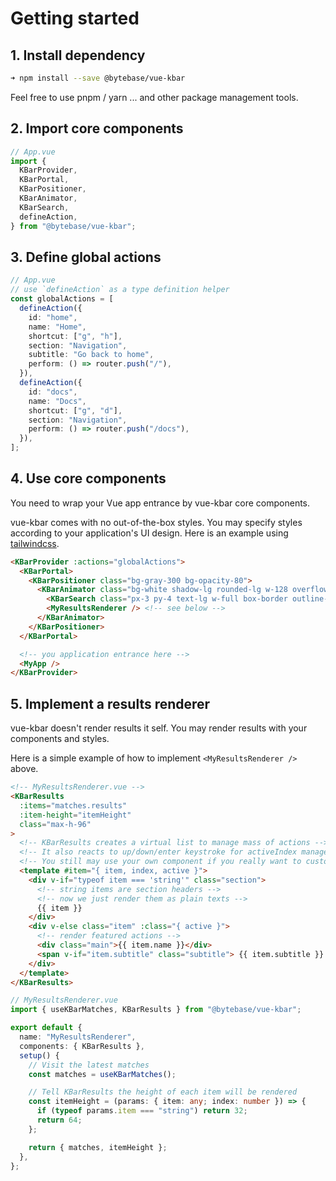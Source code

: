 # Getting started

## 1. Install dependency

```bash
➜ npm install --save @bytebase/vue-kbar
```

Feel free to use pnpm / yarn ... and other package management tools.

## 2. Import core components

```typescript
// App.vue
import {
  KBarProvider,
  KBarPortal,
  KBarPositioner,
  KBarAnimator,
  KBarSearch,
  defineAction,
} from "@bytebase/vue-kbar";
```

## 3. Define global actions

```typescript
// App.vue
// use `defineAction` as a type definition helper
const globalActions = [
  defineAction({
    id: "home",
    name: "Home",
    shortcut: ["g", "h"],
    section: "Navigation",
    subtitle: "Go back to home",
    perform: () => router.push("/"),
  }),
  defineAction({
    id: "docs",
    name: "Docs",
    shortcut: ["g", "d"],
    section: "Navigation",
    perform: () => router.push("/docs"),
  }),
];
```

## 4. Use core components

You need to wrap your Vue app entrance by vue-kbar core components.

vue-kbar comes with no out-of-the-box styles. You may specify styles according to your application's UI design. Here is an example using [tailwindcss](https://tailwindcss.com/).

```html
<KBarProvider :actions="globalActions">
  <KBarPortal>
    <KBarPositioner class="bg-gray-300 bg-opacity-80">
      <KBarAnimator class="bg-white shadow-lg rounded-lg w-128 overflow-hidden divide-y">
        <KBarSearch class="px-3 py-4 text-lg w-full box-border outline-none border-none" />
        <MyResultsRenderer /> <!-- see below -->
      </KBarAnimator>
    </KBarPositioner>
  </KBarPortal>

  <!-- you application entrance here -->
  <MyApp />
</KBarProvider>
```

## 5. Implement a results renderer

vue-kbar doesn't render results it self. You may render results with your components and styles.

Here is a simple example of how to implement `<MyResultsRenderer />` above.

```html
<!-- MyResultsRenderer.vue -->
<KBarResults
  :items="matches.results"
  :item-height="itemHeight"
  class="max-h-96"
>
  <!-- KBarResults creates a virtual list to manage mass of actions -->
  <!-- It also reacts to up/down/enter keystroke for activeIndex management -->
  <!-- You still may use your own component if you really want to customize the result list -->
  <template #item="{ item, index, active }">
    <div v-if="typeof item === 'string'" class="section">
      <!-- string items are section headers -->
      <!-- now we just render them as plain texts -->
      {{ item }}
    </div>
    <div v-else class="item" :class="{ active }">
      <!-- render featured actions -->
      <div class="main">{{ item.name }}</div>
      <span v-if="item.subtitle" class="subtitle"> {{ item.subtitle }} </span>
    </div>
  </template>
</KBarResults>
```

```typescript
// MyResultsRenderer.vue
import { useKBarMatches, KBarResults } from "@bytebase/vue-kbar";

export default {
  name: "MyResultsRenderer",
  components: { KBarResults },
  setup() {
    // Visit the latest matches
    const matches = useKBarMatches();

    // Tell KBarResults the height of each item will be rendered
    const itemHeight = (params: { item: any; index: number }) => {
      if (typeof params.item === "string") return 32;
      return 64;
    };

    return { matches, itemHeight };
  },
};
```
